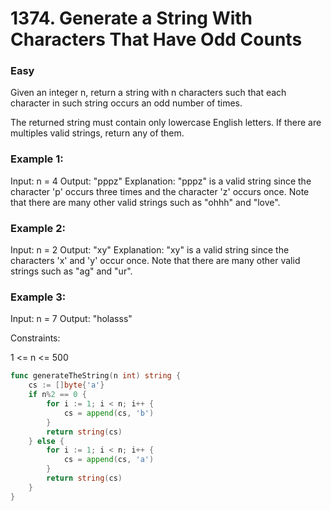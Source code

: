 # 1374. Generate a String With Characters That Have Odd Counts

### Easy

Given an integer n, return a string with n characters such that each character in such string occurs an odd number of times.

The returned string must contain only lowercase English letters. If there are multiples valid strings, return any of them.  

### Example 1:

Input: n = 4
Output: "pppz"
Explanation: "pppz" is a valid string since the character 'p' occurs three times and the character 'z' occurs once. Note that there are many other valid strings such as "ohhh" and "love".

### Example 2:

Input: n = 2
Output: "xy"
Explanation: "xy" is a valid string since the characters 'x' and 'y' occur once. Note that there are many other valid strings such as "ag" and "ur".

### Example 3:

Input: n = 7
Output: "holasss"

Constraints:

1 <= n <= 500

```go
func generateTheString(n int) string {
	cs := []byte{'a'}
	if n%2 == 0 {
		for i := 1; i < n; i++ {
			cs = append(cs, 'b')
		}
		return string(cs)
	} else {
		for i := 1; i < n; i++ {
			cs = append(cs, 'a')
		}
		return string(cs)
	}
}
```